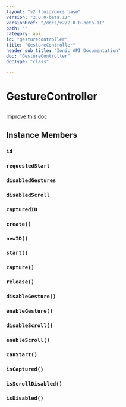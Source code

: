 ```yaml
---
layout: "v2_fluid/docs_base"
version: "2.0.0-beta.11"
versionHref: "/docs/v2/2.0.0-beta.11"
path: ""
category: api
id: "gesturecontroller"
title: "GestureController"
header_sub_title: "Ionic API Documentation"
doc: "GestureController"
docType: "class"

---
```










<h1 class="api-title">
<a class="anchor" name="gesture-controller" href="#gesture-controller"></a>

GestureController





</h1>

<a class="improve-v2-docs" href="http://github.com/driftyco/ionic/edit/master//src/gestures/gesture-controller.ts#L28">
Improve this doc
</a>










<!-- @usage tag -->


<!-- @property tags -->



<!-- instance methods on the class -->

<h2><a class="anchor" name="instance-members" href="#instance-members"></a>Instance Members</h2>

<div id="id"></div>

<h3>
<a class="anchor" name="id" href="#id"></a>
<code>id</code>
  

</h3>












<div id="requestedStart"></div>

<h3>
<a class="anchor" name="requestedStart" href="#requestedStart"></a>
<code>requestedStart</code>
  

</h3>












<div id="disabledGestures"></div>

<h3>
<a class="anchor" name="disabledGestures" href="#disabledGestures"></a>
<code>disabledGestures</code>
  

</h3>












<div id="disabledScroll"></div>

<h3>
<a class="anchor" name="disabledScroll" href="#disabledScroll"></a>
<code>disabledScroll</code>
  

</h3>












<div id="capturedID"></div>

<h3>
<a class="anchor" name="capturedID" href="#capturedID"></a>
<code>capturedID</code>
  

</h3>












<div id="create"></div>

<h3>
<a class="anchor" name="create" href="#create"></a>
<code>create()</code>
  

</h3>












<div id="newID"></div>

<h3>
<a class="anchor" name="newID" href="#newID"></a>
<code>newID()</code>
  

</h3>












<div id="start"></div>

<h3>
<a class="anchor" name="start" href="#start"></a>
<code>start()</code>
  

</h3>












<div id="capture"></div>

<h3>
<a class="anchor" name="capture" href="#capture"></a>
<code>capture()</code>
  

</h3>












<div id="release"></div>

<h3>
<a class="anchor" name="release" href="#release"></a>
<code>release()</code>
  

</h3>












<div id="disableGesture"></div>

<h3>
<a class="anchor" name="disableGesture" href="#disableGesture"></a>
<code>disableGesture()</code>
  

</h3>












<div id="enableGesture"></div>

<h3>
<a class="anchor" name="enableGesture" href="#enableGesture"></a>
<code>enableGesture()</code>
  

</h3>












<div id="disableScroll"></div>

<h3>
<a class="anchor" name="disableScroll" href="#disableScroll"></a>
<code>disableScroll()</code>
  

</h3>












<div id="enableScroll"></div>

<h3>
<a class="anchor" name="enableScroll" href="#enableScroll"></a>
<code>enableScroll()</code>
  

</h3>












<div id="canStart"></div>

<h3>
<a class="anchor" name="canStart" href="#canStart"></a>
<code>canStart()</code>
  

</h3>












<div id="isCaptured"></div>

<h3>
<a class="anchor" name="isCaptured" href="#isCaptured"></a>
<code>isCaptured()</code>
  

</h3>












<div id="isScrollDisabled"></div>

<h3>
<a class="anchor" name="isScrollDisabled" href="#isScrollDisabled"></a>
<code>isScrollDisabled()</code>
  

</h3>












<div id="isDisabled"></div>

<h3>
<a class="anchor" name="isDisabled" href="#isDisabled"></a>
<code>isDisabled()</code>
  

</h3>















<!-- related link --><!-- end content block -->


<!-- end body block -->

